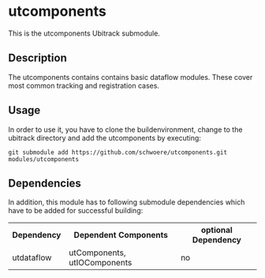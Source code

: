 utcomponents
============
This is the utcomponents Ubitrack submodule.

Description
----------
The utcomponents contains contains basic dataflow modules. These cover most common tracking and registration cases.

Usage
-----
In order to use it, you have to clone the buildenvironment, change to the ubitrack directory and add the utcomponents by executing:

    git submodule add https://github.com/schwoere/utcomponents.git modules/utcomponents


Dependencies
----------
In addition, this module has to following submodule dependencies which have to be added for successful building:

<table>

  <tr>
    <th>Dependency</th><th>Dependent Components</th><th>optional Dependency</th>
  </tr>
  <tr>
    <td>utdataflow</td><td>utComponents, utIOComponents</td><td>no</td>
  </tr>
</table>
